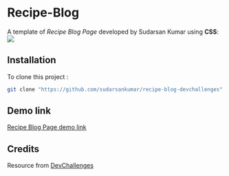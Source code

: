 # Recipe-Blog

A template of *Recipe Blog Page* developed by Sudarsan Kumar using **CSS**:
![](https://firebasestorage.googleapis.com/v0/b/devchallenges-1234.appspot.com/o/challengesDesigns%2FrecipeBlogThumbnail.png?alt=media&token=2d696d3c-a8cb-4c7c-907b-561ae1144cc9) 


## Installation

To clone this project :

```bash
git clone "https://github.com/sudarsankumar/recipe-blog-devchallenges"
```

## Demo link
[Recipe Blog Page demo link](https://sudarsankumar.github.io/recipe-blog-devchallenges/)

## Credits
Resource from [DevChallenges](https://devchallenges.io/)
